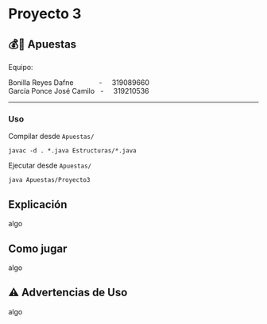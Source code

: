 # Proyecto 3

## 💰🦖 Apuestas

Equipo:

Bonilla Reyes Dafne &nbsp; &nbsp; &nbsp; &nbsp; &nbsp; &nbsp; - &nbsp; &nbsp; 319089660  
García Ponce José Camilo &nbsp; - &nbsp; &nbsp; 319210536

---

### Uso

Compilar desde `Apuestas/`

```
javac -d . *.java Estructuras/*.java
```

Ejecutar desde `Apuestas/`

```
java Apuestas/Proyecto3
```

## Explicación

<div align="justify">
algo
</div>

## Como jugar

<div align="justify">
algo
</div>

## ⚠️ Advertencias de Uso

<div align="justify">
algo
</div>
